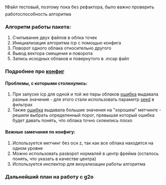 ❗️Файл тестовый, поэтому пока без рефактора, было важно проверить работоспособность алгоритма


### Алгоритм работы пакета:
1. Считывание двух файлов в облка точек
2. Инициализация алгоритма icp с помощью конфига
3. Поворот одного облака относительно другого
4. Вывод вектора смещения и поворота
5. Запись исходных облаков и повернутого в .mcap файл

###  Подробнее про [конфиг](https://github.com/robotics-laboratory/truck/blob/agkolomnikova-test/packages/icp_test/conf/icp_config.yaml)

#### Проблемы, с которыми столкнулись:
1. При запуске icp для одной и той же пары облаков [ошибка](https://github.com/robotics-laboratory/truck/blob/563ac15d2b89ac422f15432f2057068e4a0945cb/packages/icp_test/src/main.cpp#L118) выдавала разные значения - для этого стали использовать параметр [seed](https://github.com/robotics-laboratory/truck/blob/563ac15d2b89ac422f15432f2057068e4a0945cb/packages/icp_test/src/main.cpp#L118) в фильтрах
2. Также [ошибка](https://github.com/robotics-laboratory/truck/blob/563ac15d2b89ac422f15432f2057068e4a0945cb/packages/icp_test/src/main.cpp#L118) выдавала большие значения на "хорошем" метчинге - решили выбрать определенный порог, превышая который ошибка будет давать понять, что облака точно склеились плохо

#### Важные замечания по конфигу:
1. Используется метчинг без оси z, так как все облака находятся на одном уровне
2. Можно использовать разворот нормалей в центр фрейма (осталось понять, что указать в качестве центра)
3. Используется инспектор для визуализации работы алгоритма

### Дальнейший план на работу с g2o





